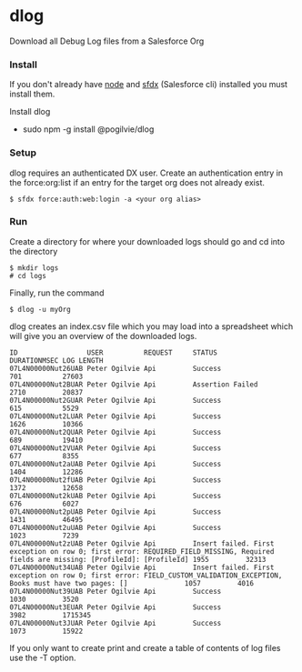 # dlog
Download all Debug Log files from a Salesforce Org

### Install

If you don't already have [node](https://nodejs.org/en/) and [sfdx](https://developer.salesforce.com/tools/sfdxcli) (Salesforce cli) installed you must install them.

Install dlog

- sudo npm -g install @pogilvie/dlog

### Setup

dlog requires an authenticated DX user.  Create an authentication entry in the force:org:list if an entry for the target org does not already exist.

````
$ sfdx force:auth:web:login -a <your org alias>
````

### Run

Create a directory for where your downloaded logs should go and cd into the directory

````
$ mkdir logs
# cd logs
````

Finally, run the command
````
$ dlog -u myOrg
````

dlog creates an index.csv file which you may load into a spreadsheet which will give you an overview of the downloaded logs.

````
ID                 USER          REQUEST     STATUS                                                                                                                              DURATIONMSEC LOG LENGTH
07L4N00000Nut26UAB Peter Ogilvie Api         Success                                                                                                                             701          27603     
07L4N00000Nut2BUAR Peter Ogilvie Api         Assertion Failed                                                                                                                    2710         20837     
07L4N00000Nut2GUAR Peter Ogilvie Api         Success                                                                                                                             615          5529      
07L4N00000Nut2LUAR Peter Ogilvie Api         Success                                                                                                                             1626         10366     
07L4N00000Nut2QUAR Peter Ogilvie Api         Success                                                                                                                             689          19410     
07L4N00000Nut2VUAR Peter Ogilvie Api         Success                                                                                                                             677          8355      
07L4N00000Nut2aUAB Peter Ogilvie Api         Success                                                                                                                             1404         12286     
07L4N00000Nut2fUAB Peter Ogilvie Api         Success                                                                                                                             1372         12658     
07L4N00000Nut2kUAB Peter Ogilvie Api         Success                                                                                                                             676          6027      
07L4N00000Nut2pUAB Peter Ogilvie Api         Success                                                                                                                             1431         46495     
07L4N00000Nut2uUAB Peter Ogilvie Api         Success                                                                                                                             1023         7239      
07L4N00000Nut2zUAB Peter Ogilvie Api         Insert failed. First exception on row 0; first error: REQUIRED_FIELD_MISSING, Required fields are missing: [ProfileId]: [ProfileId] 1955         32313     
07L4N00000Nut34UAB Peter Ogilvie Api         Insert failed. First exception on row 0; first error: FIELD_CUSTOM_VALIDATION_EXCEPTION, Books must have two pages: []              1057         4016      
07L4N00000Nut39UAB Peter Ogilvie Api         Success                                                                                                                             1030         3520      
07L4N00000Nut3EUAR Peter Ogilvie Api         Success                                                                                                                             3982         1715345   
07L4N00000Nut3JUAR Peter Ogilvie Api         Success                                                                                                                             1073         15922     
````

If you only want to create print and create a table of contents of log files use the -T option.
